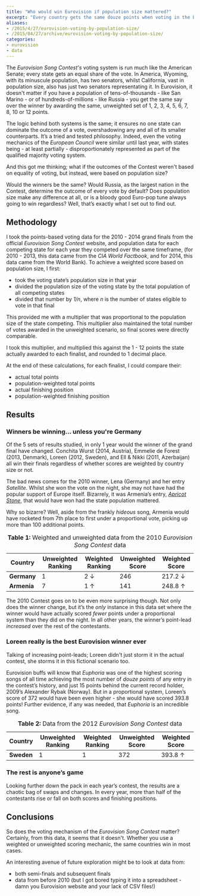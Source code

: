 ```yaml
---
title: "Who would win Eurovision if population size mattered?"
excerpt: "Every country gets the same douze points when voting in the Eurovision Song Contest. But what if they didn't?"
aliases: 
- /2015/4/27/eurovision-voting-by-population-size/
- /2015/04/27/archive/eurovision-voting-by-population-size/
categories:
- eurovision
- data
---
```


The *Eurovision Song Contest's* voting system is run much like the American Senate; every state gets an equal share of the vote. In America, Wyoming, with its minuscule population, has two senators, whilst California, vast in population size, also has just two senators representating it. In Eurovision, it doesn't matter if you have a population of tens-of-thousands - like San Marino - or of hundreds-of-millions - like Russia - you get the same say over the winner by awarding the same, unweighted set of 1, 2, 3, 4, 5, 6, 7, 8, 10 or 12 points. 

The logic behind both systems is the same; it ensures no one state can dominate the outcome of a vote, overshadowing any and all of its smaller counterparts. It’s a tried and tested philosophy. Indeed, even the voting mechanics of the *European Council* were similar until last year, with states being - at least partially - disproportionately represented as part of the qualified majority voting system.

And this got me thinking; what if the outcomes of the Contest weren't based on equality of voting, but instead, were based on population size?

Would the winners be the same? Would Russia, as the largest nation in the Contest, determine the outcome of every vote by default? Does population size make any difference at all, or is a bloody good Euro-pop tune always going to win regardless? Well, that’s exactly what I set out to find out. 

## Methodology

I took the points-based voting data for the 2010 - 2014 grand finals from the official *Eurovision Song Contest* website, and population data for each competing state for each year they competed over the same timeframe, (for 2010 - 2013, this data came from the *CIA World Factbook*, and for 2014, this data came from the World Bank). To achieve a weighted score based on population size, I first:

- took the voting state’s population size in that year
- divided the population size of the voting state by the total population of all competing states
- divided that number by *1/n*, where *n* is the number of states eligible to vote in that final

This provided me with a multiplier that was proportional to the population size of the state competing. This multiplier also maintained the total number of votes awarded in the unweighted scenario, so final scores were directly comparable. 

I took this multiplier, and multiplied this against the 1 - 12 points the state actually awarded to each finalist, and rounded to 1 decimal place.

At the end of these calculations, for each finalist, I could compare their:

- actual total points
- population-weighted total points
- actual finishing position
- population-weighted finishing position

## Results

### Winners be winning... unless you're Germany

Of the 5 sets of results studied, in only 1 year would the winner of the grand final have changed. Conchita Wurst (2014, Austria), Emmelie de Forest (2013, Denmark), Loreen (2012, Sweden), and Ell & Nikki (2011, Azerbaijan) all win their finals regardless of whether scores are weighted by country size or not. 

The bad news comes for the 2010 winner, Lena (Germany) and her entry *Satellite*. Whilst she won the vote on the night, she may not have had the popular support of Europe itself. Bizarrely, it was Armenia’s entry, [*Apricot Stone*](https://www.youtube.com/watch?v=bdAd4Y8agas), that would have won had the state population mattered. 

Why so bizarre? Well, aside from the frankly *hideous* song, Armenia would have rocketed from 7th place to first under a proportional vote, picking up more than 100 additional points.

<table class="card">
    <caption><strong>Table 1:</strong> Weighted and unweighted data from the 2010 <em>Eurovision Song Contest</em> data</caption>
    <thead>
        <tr>
            <th>Country</th>
            <th class="align-right">Unweighted Ranking</th>
            <th class="align-right">Weighted Ranking</th>
            <th class="align-right">Unweighted Score</th>
            <th class="align-right">Weighted Score</th>
        </tr>
    </thead>
    <tbody>
        <tr>
            <td><strong>Germany</strong></td>
            <td class="align-right">1</td>
            <td class="align-right data-down">2 <span class="arrow" aria-label="Lower" aria-hidden="true">↓</span></td>
            <td class="align-right">246</td>
            <td class="align-right data-down">217.2 <span class="arrow" aria-label="Lower" aria-hidden="true">↓</span></td>
        </tr>
        <tr>
            <td><strong>Armenia</strong></td>
            <td class="align-right">7</td>
            <td class="align-right data-up">1 <span class="arrow" aria-label="Higher" aria-hidden="true">↑</span></td>
            <td class="align-right">141</td>
            <td class="align-right data-up">248.8 <span class="arrow" aria-label="Higher" aria-hidden="true">↑</span></td>
        </tr>
    </tbody>
</table>


The 2010 Contest goes on to be even more surprising though. Not only does the winner change, but it’s the *only* instance in this data set where the winner would have actually scored *fewer* points under a proportional system than they did on the night. In all other years, the winner’s point-lead *increased* over the rest of the contestants.

### Loreen really is the best Eurovision winner ever

Talking of increasing point-leads; Loreen didn't just storm it in the actual contest, she storms it in this fictional scenario too. 

Eurovision buffs will know that *Euphoria* was one of the highest scoring songs of all time achieving the most number of *douze points* of any entry in the contest’s history, and just 15 points behind the current record holder, 2009’s Alexander Rybak (Norway). But in a proportional system, Loreen’s score of 372 would have been even higher - she would have scored 393.8 points! Further evidence, if any was needed, that *Euphoria* is an incredible song.

<table class="card">
    <caption><strong>Table 2:</strong> Data from the 2012 <em>Eurovision Song Contest</em> data</caption>
    <thead>
        <tr>
            <th>Country</th>
            <th class="align-right">Unweighted Ranking</th>
            <th class="align-right">Weighted Ranking</th>
            <th class="align-right">Unweighted Score</th>
            <th class="align-right">Weighted Score</th>
        </tr>
    </thead>
    <tbody>
        <tr>
            <td><strong>Sweden</strong></td>
            <td class="align-right">1</td>
            <td class="align-right">1</td>
            <td class="align-right">372</td>
            <td class="align-right data-up">393.8 <span class="arrow" aria-label="Higher" aria-hidden="true">↑</span></td>
        </tr>
    </tbody>
</table>

### The rest is anyone’s game

Looking further down the pack in each year’s contest, the results are a chaotic bag of swaps and changes. In every year, more than half of the contestants rise or fall on both scores and finishing positions.  

## Conclusions

So does the voting mechanism of the *Eurovision Song Contest* matter? Certainly, from this data, it seems that it doesn't. Whether you use a weighted or unweighted scoring mechanic, the same countries win in most cases. 

An interesting avenue of future exploration might be to look at data from:

- both semi-finals and subsequent finals
- data from before 2010 (but I got bored typing it into a spreadsheet - damn you Eurovision website and your lack of CSV files!)